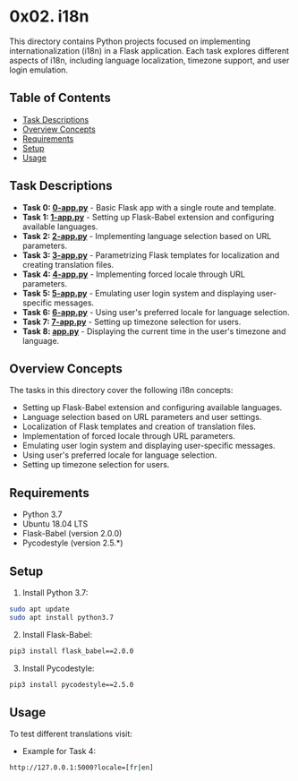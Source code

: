 # 0x02. i18n

This directory contains Python projects focused on implementing internationalization (i18n) in a Flask application. Each task explores different aspects of i18n, including language localization, timezone support, and user login emulation.

## Table of Contents

- [Task Descriptions](#task-descriptions)
- [Overview Concepts](#overview-concepts)
- [Requirements](#requirements)
- [Setup](#setup)
- [Usage](#usage)

## Task Descriptions

- **Task 0: [0-app.py](0x02-i18n/0-app.py)** - Basic Flask app with a single route and template.
- **Task 1: [1-app.py](0x02-i18n/1-app.py)** - Setting up Flask-Babel extension and configuring available languages.
- **Task 2: [2-app.py](0x02-i18n/2-app.py)** - Implementing language selection based on URL parameters.
- **Task 3: [3-app.py](0x02-i18n/3-app.py)** - Parametrizing Flask templates for localization and creating translation files.
- **Task 4: [4-app.py](0x02-i18n/4-app.py)** - Implementing forced locale through URL parameters.
- **Task 5: [5-app.py](0x02-i18n/5-app.py)** - Emulating user login system and displaying user-specific messages.
- **Task 6: [6-app.py](0x02-i18n/6-app.py)** - Using user's preferred locale for language selection.
- **Task 7: [7-app.py](0x02-i18n/7-app.py)** - Setting up timezone selection for users.
- **Task 8: [app.py](0x02-i18n/app.py)** - Displaying the current time in the user's timezone and language.

## Overview Concepts

The tasks in this directory cover the following i18n concepts:

- Setting up Flask-Babel extension and configuring available languages.
- Language selection based on URL parameters and user settings.
- Localization of Flask templates and creation of translation files.
- Implementation of forced locale through URL parameters.
- Emulating user login system and displaying user-specific messages.
- Using user's preferred locale for language selection.
- Setting up timezone selection for users.

## Requirements

- Python 3.7
- Ubuntu 18.04 LTS
- Flask-Babel (version 2.0.0)
- Pycodestyle (version 2.5.*)

## Setup

1. Install Python 3.7:

```bash
sudo apt update
sudo apt install python3.7
```

2. Install Flask-Babel:

```bash
pip3 install flask_babel==2.0.0
```

3. Install Pycodestyle:

```bash
pip3 install pycodestyle==2.5.0
```

## Usage

To test different translations visit:

- Example for Task 4:

```bash
http://127.0.0.1:5000?locale=[fr|en]
```
